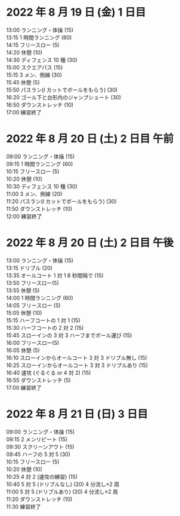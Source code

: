 # 2022 年 8 月 19 日 (金) 1 日目

13:00 ランニング・体操 (15)  
13:15 1 時間ランニング (60)  
14:15 フリースロー (5)  
14:20 休憩 (10)  
14:30 ディフェンス 10 種 (30)  
15:00 スクエアパス (15)  
15:15 3 メン、側線 (30)  
15:45 休憩 (5)  
15:50 パスラン(I カットでボールをもらう) (30)  
16:20 ゴール下と台形内のジャンプシュート (30)  
16:50 ダウンストレッチ (10)  
17:00 練習終了

# 2022 年 8 月 20 日 (土) 2 日目 午前

09:00 ランニング・体操 (15)  
09:15 1 時間ランニング (60)  
10:15 フリースロー (5)  
10:20 休憩 (10)  
10:30 ディフェンス 10 種 (30)  
11:00 3 メン、側線 (20)  
11:20 パスラン(I カットでボールをもらう) (30)  
11:50 ダウンストレッチ (10)  
12:00 練習終了

# 2022 年 8 月 20 日 (土) 2 日目 午後

13:00 ランニング・体操 (15)  
13:15 ドリブル (20)  
13:35 オールコート 1 対 1  8 秒間隔で (15)  
13:50 フリースロー(5)  
13:55 休憩 (5)  
14:00 1 時間ランニング (60)  
14:05 フリースロー (5)  
15:05 休憩 (10)  
15:15 ハーフコートの 1 対 1 (15)  
15:30 ハーフコートの 2 対 2 (15)  
15:45 スローインの 3 対 3 ハーフまでボール運び (15)  
16:00 フリースロー(5)  
16:05 休憩 (5)  
16:10 スローインからオールコート 3 対 3 ドリブル無し (15)  
16:25 スローインからオールコート 3 対 3 ドリブルあり (15)  
16:40 速攻 (ぐるぐる or 4 対 2) (15)  
16:55 ダウンストレッチ (5)  
17:00 練習終了

# 2022 年 8 月 21 日 (日) 3 日目

09:00 ランニング・体操 (15)  
09:15 2 メンリピート (15)  
09:30 スクリーンアウト (15)  
09:45 ハーフの 5 対 5 (30)  
10:15 フリースロー (5)  
10:20 休憩 (10)  
10:25 4 対 2 (速攻の練習) (15)  
10:40 5 対 5 (ドリブルなし) (20) 4 分流し×2 周  
11:00 5 対 5 (ドリブルあり) (20) 4 分流し×2 周  
11:20 ダウンストレッチ (10)  
11:30 練習終了
